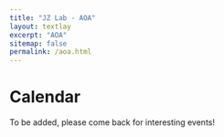 ```yaml
---
title: "JZ Lab - AOA"
layout: textlay
excerpt: "AOA"
sitemap: false
permalink: /aoa.html
---
```


# Calendar

To be added, please come back for interesting events!
